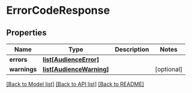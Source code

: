 # ErrorCodeResponse

## Properties
Name | Type | Description | Notes
------------ | ------------- | ------------- | -------------
**errors** | [**list[AudienceError]**](AudienceError.md) |  | 
**warnings** | [**list[AudienceWarning]**](AudienceWarning.md) |  | [optional] 

[[Back to Model list]](../README.md#documentation-for-models) [[Back to API list]](../README.md#documentation-for-api-endpoints) [[Back to README]](../README.md)


